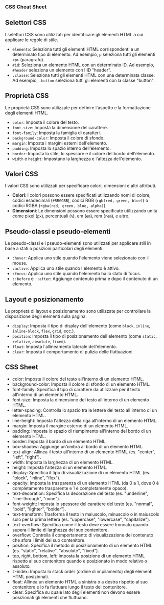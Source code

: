 ### CSS Cheat Sheet

## Selettori CSS

I selettori CSS sono utilizzati per identificare gli elementi HTML a cui applicare le regole di stile.

- `elemento`: Seleziona tutti gli elementi HTML corrispondenti a un determinato tipo di elemento. Ad esempio, `p` seleziona tutti gli elementi `<p>` (paragrafo).
- `#id`: Seleziona un elemento HTML con un determinato ID. Ad esempio, `#header` seleziona un elemento con l'ID "header".
- `.classe`: Seleziona tutti gli elementi HTML con una determinata classe. Ad esempio, `.button` seleziona tutti gli elementi con la classe "button".

## Proprietà CSS

Le proprietà CSS sono utilizzate per definire l'aspetto e la formattazione degli elementi HTML.

- `color`: Imposta il colore del testo.
- `font-size`: Imposta la dimensione del carattere.
- `font-family`: Imposta la famiglia di caratteri.
- `background-color`: Imposta il colore di sfondo.
- `margin`: Imposta i margini esterni dell'elemento.
- `padding`: Imposta lo spazio interno dell'elemento.
- `border`: Imposta lo stile, lo spessore e il colore del bordo dell'elemento.
- `width` e `height`: Impostano la larghezza e l'altezza dell'elemento.

## Valori CSS

I valori CSS sono utilizzati per specificare colori, dimensioni e altri attributi.

- **Colori**: I colori possono essere specificati utilizzando nomi di colore, codici esadecimali (`#RRGGBB`), codici RGB (`rgb(red, green, blue)`) o codici RGBA (`rgba(red, green, blue, alpha)`).
- **Dimensioni**: Le dimensioni possono essere specificate utilizzando unità come pixel (`px`), percentuali (`%`), em (`em`), rem (`rem`), e altre.

## Pseudo-classi e pseudo-elementi

Le pseudo-classi e i pseudo-elementi sono utilizzati per applicare stili in base a stati o posizioni particolari degli elementi.

- `:hover`: Applica uno stile quando l'elemento viene selezionato con il mouse.
- `:active`: Applica uno stile quando l'elemento è attivo.
- `:focus`: Applica uno stile quando l'elemento ha lo stato di focus.
- `::before` e `::after`: Aggiunge contenuto prima e dopo il contenuto di un elemento.

## Layout e posizionamento

Le proprietà di layout e posizionamento sono utilizzate per controllare la disposizione degli elementi sulla pagina.

- `display`: Imposta il tipo di display dell'elemento (come `block`, `inline`, `inline-block`, `flex`, `grid`, ecc.).
- `position`: Imposta il tipo di posizionamento dell'elemento (come `static`, `relative`, `absolute`, `fixed`).
- `float`: Imposta l'allineamento laterale dell'elemento.
- `clear`: Imposta il comportamento di pulizia delle fluttuazioni.

## CSS Sheet

- color: Imposta il colore del testo all'interno di un elemento HTML.
- background-color: Imposta il colore di sfondo di un elemento HTML.
- font-family: Specifica il tipo di carattere da utilizzare per il testo all'interno di un elemento HTML.
- font-size: Imposta la dimensione del testo all'interno di un elemento HTML.
- letter-spacing: Controlla lo spazio tra le lettere del testo all'interno di un elemento HTML.
- line-height: Imposta l'altezza della riga all'interno di un elemento HTML.
- margin: Imposta il margine esterno di un elemento HTML.
- padding: Imposta lo spazio di riempimento all'interno del bordo di un elemento HTML.
- border: Imposta il bordo di un elemento HTML.
- box-shadow: Aggiunge un'ombra al bordo di un elemento HTML.
- text-align: Allinea il testo all'interno di un elemento HTML (es. "center", "left", "right").
- width: Imposta la larghezza di un elemento HTML.
- height: Imposta l'altezza di un elemento HTML.
- display: Specifica il tipo di visualizzazione di un elemento HTML (es. "block", "inline", "flex").
- opacity: Imposta la trasparenza di un elemento HTML (da 0 a 1, dove 0 è completamente trasparente e 1 è completamente opaco).
- text-decoration: Specifica la decorazione del testo (es. "underline", "line-through", "none").
- font-weight: Imposta lo spessore del carattere del testo (es. "normal", "bold", "lighter", "bolder").
- text-transform: Trasforma il testo in maiuscolo, minuscolo o in maiuscolo solo per la prima lettera (es. "uppercase", "lowercase", "capitalize").
- text-overflow: Specifica come il testo deve essere troncato quando supera il limite di larghezza del suo contenitore.
- overflow: Controlla il comportamento di visualizzazione del contenuto che sfora i limiti del suo contenitore.
- position: Specifica il metodo di posizionamento di un elemento HTML (es. "static", "relative", "absolute", "fixed").
- top, right, bottom, left: Imposta la posizione di un elemento HTML rispetto al suo contenitore quando è posizionato in modo relativo o assoluto.
- z-index: Imposta lo stack order (ordine di impilamento) degli elementi HTML posizionati.
- float: Allinea un elemento HTML a sinistra o a destra rispetto al suo contenitore e lo fa fluttuare lungo il testo del contenitore.
- clear: Specifica su quale lato degli elementi non devono essere posizionati gli elementi che fluttuano.
